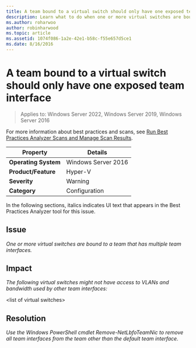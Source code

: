 ```yaml
---
title: A team bound to a virtual switch should only have one exposed team interface
description: Learn what to do when one or more virtual switches are bound to a team that has multiple team interfaces.
ms.author: roharwoo
author: robinharwood
ms.topic: article
ms.assetid: 1074f086-1a2e-42e1-b58c-f55e657d5ce1
ms.date: 8/16/2016
---
```

# A team bound to a virtual switch should only have one exposed team interface

>Applies to: Windows Server 2022, Windows Server 2019, Windows Server 2016

For more information about best practices and scans, see [Run Best Practices Analyzer Scans and Manage Scan Results](/previous-versions/windows/it-pro/windows-server-2012-R2-and-2012/hh831400(v=ws.11)).

|Property|Details|
|-|-|
|**Operating System**|Windows Server 2016|
|**Product/Feature**|Hyper-V|
|**Severity**|Warning|
|**Category**|Configuration|

In the following sections, italics indicates UI text that appears in the Best Practices Analyzer tool for this issue.

## Issue
*One or more virtual switches are bound to a team that has multiple team interfaces.*

## Impact
*The following virtual switches might not have access to VLANs and bandwidth used by other team interfaces:*

\<list of virtual switches>

## Resolution
*Use the Windows PowerShell cmdlet Remove-NetLbfoTeamNic to remove all team interfaces from the team other than the default team interface.*
